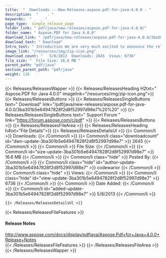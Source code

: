 ```yaml
---
title:  "  Downloads ---New-Releases-aspose.pdf-for-java-4.0.0 . " 
description:  "    . " 
keywords:  "    . " 
page_type:  single_release_page
folder_link: " pdf/java/new-releases/aspose.pdf-for-java-4.0.0/"
folder_name: " Aspose.PDF for Java 4.0.0"
download_link: " /pdf/java/new-releases/aspose.pdf-for-java-4.0.0/3ba301b5e64947828f2d8f52997d98e7"
download_text: " Download"
Intro_text: " Introduction We are very much excited to announce the release of first autoported..."
image_link: "/resources/img/zip-icon.png"
download_count: "   5/8/2013  Downloads: 2645  Views: 6736"
file_size: "  File Size: 16.6 MB "
parent_path: "pdf/java"
section_parent_path: "pdf/java"
weight: 136
---
```


{{< Releases/ReleasesWapper >}}
  {{< Releases/ReleasesHeading H2txt=" Aspose.PDF for Java 4.0.0" imagelink="/resources/img/zip-icon.png">}}
  {{< Releases/ReleasesButtons >}}
    {{< Releases/ReleasesSingleButtons text=" Download" link="/pdf/java/new-releases/aspose.pdf-for-java-4.0.0/3ba301b5e64947828f2d8f52997d98e7%20%20" >}}
    {{< Releases/ReleasesSingleButtons text=" Support Forum " link="https://forum.aspose.com/c/pdf" >}}
  {{< Releases/ReleasesButtons >}}
  {{< Releases/ReleasesFileArea >}}
    {{< Releases/ReleasesHeading h4txt="File Details">}}
    {{< Releases/ReleasesDetailsUl >}}
            {{< Common/li  >}} Downloads: {{< /Common/li >}} 
      {{< Common/li class="downloadcount" id="dwn-update-3ba301b5e64947828f2d8f52997d98e7" >}} 2645 {{< /Common/li >}} 
      {{< Common/li  >}} File Size: {{< /Common/li >}} 
      {{< Common/li id="size-update-3ba301b5e64947828f2d8f52997d98e7" >}} 16.6 MB {{< /Common/li >}} 
      {{< Common/li  class="hide" >}} Posted By: {{< /Common/li >}} 
      {{< Common/li class="hide" id="author-update-3ba301b5e64947828f2d8f52997d98e7" >}} codewarior {{< /Common/li >}} 
      {{< Common/li class="hide"  >}} Views: {{< /Common/li >}} 
      {{< Common/li class="hide" id="view-update-3ba301b5e64947828f2d8f52997d98e7" >}} 6736 {{< /Common/li >}} 
      {{< Common/li  >}} Date Added: {{< /Common/li >}} 
      {{< Common/li id="added-update-3ba301b5e64947828f2d8f52997d98e7" >}} 5/8/2013 {{< /Common/li >}} 

    {{< /Releases/ReleasesDetailsUl >}}

  {{< Releases/ReleasesFileFeatures >}}
      <h4>Release Notes</h4><div><a href="http://www.aspose.com/docs/display/pdfjava/Aspose.Pdf+for+Java+4.0.0+Release+Notes">http://www.aspose.com/docs/display/pdfjava/Aspose.Pdf+for+Java+4.0.0+Release+Notes</a></div>
  {{< /Releases/ReleasesFileFeatures >}}
 {{< /Releases/ReleasesFileArea >}}
{{< /Releases/ReleasesWapper >}}


